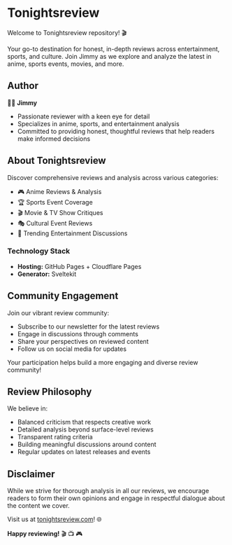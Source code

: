 # Tonightsreview

Welcome to Tonightsreview repository! 🎬

Your go-to destination for honest, in-depth reviews across entertainment, sports, and culture. Join Jimmy as we explore and analyze the latest in anime, sports events, movies, and more.

## Author

👨‍💻 **Jimmy**

- Passionate reviewer with a keen eye for detail
- Specializes in anime, sports, and entertainment analysis
- Committed to providing honest, thoughtful reviews that help readers make informed decisions

## About Tonightsreview

Discover comprehensive reviews and analysis across various categories:

- 🎮 Anime Reviews & Analysis
- 🏆 Sports Event Coverage
- 🎬 Movie & TV Show Critiques
- 🎭 Cultural Event Reviews
- 📱 Trending Entertainment Discussions

### Technology Stack

- **Hosting:** GitHub Pages + Cloudflare Pages
- **Generator:** Sveltekit

## Community Engagement

Join our vibrant review community:

- Subscribe to our newsletter for the latest reviews
- Engage in discussions through comments
- Share your perspectives on reviewed content
- Follow us on social media for updates

Your participation helps build a more engaging and diverse review community!

## Review Philosophy

We believe in:
- Balanced criticism that respects creative work
- Detailed analysis beyond surface-level reviews
- Transparent rating criteria
- Building meaningful discussions around content
- Regular updates on latest releases and events

## Disclaimer

While we strive for thorough analysis in all our reviews, we encourage readers to form their own opinions and engage in respectful dialogue about the content we cover.

Visit us at [tonightsreview.com](https://www.tonightsreview.com)! 🌐

**Happy reviewing!** 🎬 📺 🎮
